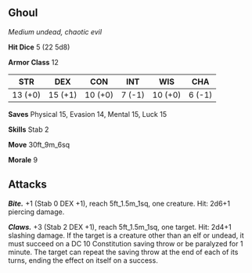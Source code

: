 ## Ghoul

*Medium undead, chaotic evil*

**Hit Dice** 5 (22 5d8)

**Armor Class** 12

| STR     | DEX     | CON     | INT     | WIS     | CHA     |
|---------|---------|---------|---------|---------|---------|
| 13 (+0) | 15 (+1) | 10 (+0) |  7 (-1) | 10 (+0) |  6 (-1) |

**Saves** Physical 15, Evasion 14, Mental 15, Luck 15

**Skills** Stab 2

**Move** 30ft_9m_6sq

**Morale** 9

## Attacks

***Bite.*** +1 (Stab 0 DEX +1), reach 5ft_1.5m_1sq, one creature. Hit: 2d6+1 piercing damage.

***Claws.*** +3 (Stab 2 DEX +1), reach 5ft_1.5m_1sq, one target. Hit: 2d4+1 slashing damage. If the target is a creature other than an elf or undead, it must succeed on a DC 10 Constitution saving throw or be paralyzed for 1 minute. The target can repeat the saving throw at the end of each of its turns, ending the effect on itself on a success.

